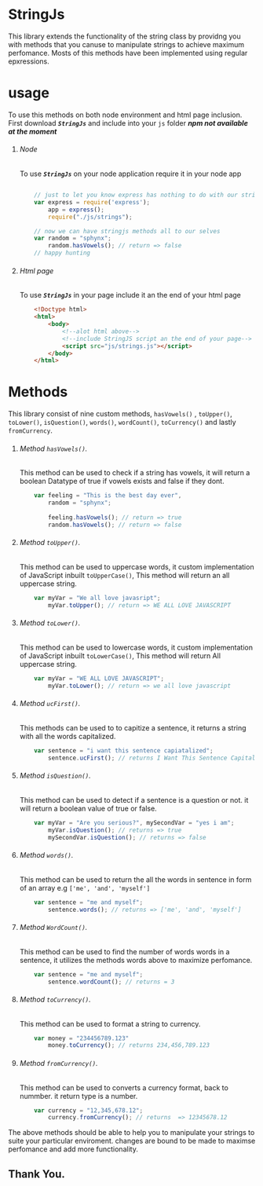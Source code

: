 # StringJs
This library extends the functionality of the string class by providng you with methods that you canuse to manipulate strings to achieve maximum perfomance. Mosts of this methods have been implemented using regular epxressions.

# usage
To use this methods on both node environment and html page inclusion. First download _**`StringJs`**_ and include into your `js` folder _**npm not available at the moment**_

1. ###### Node
    To use _**`StringJs`**_ on your node  application require it  in your node app
    ``` JavaScript
    
        // just to let you know express has nothing to do with our stringJs
        var express = require('express');
            app = express();
            require("./js/strings");

        // now we can have stringjs methods all to our selves
        var random = "sphynx";
            random.hasVowels(); // return => false
        // happy hunting
    ```
    

2. ###### Html page
    To use _**`StringJs`**_ in your page include it an the end of your html page
    ``` Html
        <!Doctype html>
        <html>
            <body>
                <!--alot html above-->
                <!--include StringJS script an the end of your page-->
                <script src="js/strings.js"></script>
            </body>
        </html>
    ```

# Methods
This library consist of nine custom methods, `hasVowels()` , `toUpper()`, `toLower()`, `isQuestion()`, `words()`, `wordCount()`, `toCurrency()` and lastly `fromCurrency`.

1. ######  Method _`hasVowels()`._

    This method can be used to check if a string has vowels, it will return a boolean Datatype of true if vowels exists and false if they dont.
    ``` JavaScript
        var feeling = "This is the best day ever",
            random = "sphynx";
            
            feeling.hasVowels(); // return => true
            random.hasVowels(); // return => false
    ```
2. ######  Method _`toUpper()`_.

    This method can be used to uppercase words, it custom implementation of JavaScript inbuilt `toUpperCase()`, This method will return an all uppercase string.
    ``` JavaScript
        var myVar = "We all love javasript";
            myVar.toUpper(); // return => WE ALL LOVE JAVASCRIPT
    ```
3. ######  Method _`toLower()`_.

    This method can be used to lowercase words, it custom implementation of JavaScript inbuilt `toLowerCase()`, This method will return All uppercase string.
    ``` JavaScript
        var myVar = "WE ALL LOVE JAVASCRIPT";
            myVar.toLower(); // return => we all love javascript
    ```
4. ######  Method _`ucFirst()`_.

    This methods can be used to to capitize a sentence, it returns a string with all the words capitalized.
    ``` JavaScript
        var sentence = "i want this sentence capiatalized";
            sentence.ucFirst(); // returns I Want This Sentence Capitalized
    ```
5. ######  Method _`isQuestion()`_.

    This method can be used to detect if a sentence is a question or not. it will return a boolean value of true or false.
    ``` JavaScript
        var myVar = "Are you serious?", mySecondVar = "yes i am";
            myVar.isQuestion(); // returns => true
            mySecondVar.isQuestion(); // returns => false
    ```
6. ######  Method _`words()`_.

    This method can be used to return the all the words in sentence in form of an array e.g `['me', 'and', 'myself']`
    ``` JavaScript
        var sentence = "me and myself";
            sentence.words(); // returns => ['me', 'and', 'myself']
    ```

7. ######  Method _`WordCount()`_.

    This method can be used to find the number of words words in a sentence, it utilizes the methods words above to maximize perfomance.
    ``` JavaScript
        var sentence = "me and myself";
            sentence.wordCount(); // returns = 3
    ```

8. ######  Method _`toCurrency()`_.

    This method can be used to format a string to currency.
    ``` Javascript
        var money = "234456789.123"
            money.toCurrency(); // returns 234,456,789.123
    ```

9. ######  Method _`fromCurrency()`_.

    This method can be used to converts a currency format, back to nummber. it return type is a number.
    ``` JavaScript
        var currency = "12,345,678.12";
            currency.fromCurrency(); // returns  => 12345678.12
    ```

The above methods should be able to help you to manipulate your strings to suite your particular enviroment.
changes are bound to be made to maximse perfomance and add more functionality.

## Thank You.

